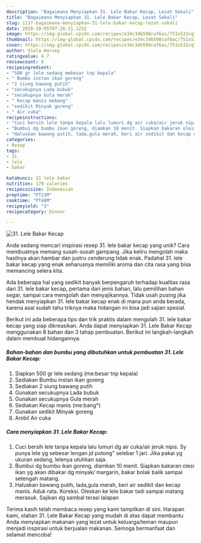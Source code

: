```yaml
---
description: "Bagaimana Menyiapkan 31. Lele Bakar Kecap, Lezat Sekali"
title: "Bagaimana Menyiapkan 31. Lele Bakar Kecap, Lezat Sekali"
slug: 1137-bagaimana-menyiapkan-31-lele-bakar-kecap-lezat-sekali
date: 2020-10-05T07:28:21.125Z
image: https://img-global.cpcdn.com/recipes/e34c34b598caf6ac/751x532cq70/31-lele-bakar-kecap-foto-resep-utama.jpg
thumbnail: https://img-global.cpcdn.com/recipes/e34c34b598caf6ac/751x532cq70/31-lele-bakar-kecap-foto-resep-utama.jpg
cover: https://img-global.cpcdn.com/recipes/e34c34b598caf6ac/751x532cq70/31-lele-bakar-kecap-foto-resep-utama.jpg
author: Viola Harvey
ratingvalue: 4.7
reviewcount: 8
recipeingredient:
- "500 gr lele sedang mebesar tnp kepala"
- " Bumbu instan ikan goreng"
- "2 siung bawang putih"
- "secukupnya Lada bubuk"
- "secukupnya Gula merah"
- " Kecap manis mebang"
- "sedikit Minyak goreng"
- " Air cuka"
recipeinstructions:
- "Cuci bersih lele tanpa kepala lalu lumuri dg air cuka/air jeruk nipis. Sy punya lele yg sebesar lengan jd potong&#34; selebar 1 jari. Jika pakai yg ukuran sedang, lelenya utuhkan saja."
- "Bumbui dg bumbu ikan goreng, diamkan 10 menit. Siapkan bakaran olesi ikan yg akan dibakar dg minyak/ margarin, bakar bolak balik sampai setengah matang."
- "Haluskan bawang putih, lada,gula merah, beri air sedikit dan kecap manis. Aduk rata. Koreksi. Oleskan ke lele bakar tadi sampai matang merasuk. Sajikan dg sambal terasi lalapan"
categories:
- Resep
tags:
- 31
- lele
- bakar

katakunci: 31 lele bakar 
nutrition: 179 calories
recipecuisine: Indonesian
preptime: "PT23M"
cooktime: "PT48M"
recipeyield: "3"
recipecategory: Dinner

---
```



![31. Lele Bakar Kecap](https://img-global.cpcdn.com/recipes/e34c34b598caf6ac/751x532cq70/31-lele-bakar-kecap-foto-resep-utama.jpg)

Anda sedang mencari inspirasi resep 31. lele bakar kecap yang unik? Cara membuatnya memang susah-susah gampang. Jika keliru mengolah maka hasilnya akan hambar dan justru cenderung tidak enak. Padahal 31. lele bakar kecap yang enak seharusnya memiliki aroma dan cita rasa yang bisa memancing selera kita.

Ada beberapa hal yang sedikit banyak berpengaruh terhadap kualitas rasa dari 31. lele bakar kecap, pertama dari jenis bahan, lalu pemilihan bahan segar, sampai cara mengolah dan menyajikannya. Tidak usah pusing jika hendak menyiapkan 31. lele bakar kecap enak di mana pun anda berada, karena asal sudah tahu triknya maka hidangan ini bisa jadi sajian spesial.




Berikut ini ada beberapa tips dan trik praktis dalam mengolah 31. lele bakar kecap yang siap dikreasikan. Anda dapat menyiapkan 31. Lele Bakar Kecap menggunakan 8 bahan dan 3 tahap pembuatan. Berikut ini langkah-langkah dalam membuat hidangannya.

<!--inarticleads1-->

##### Bahan-bahan dan bumbu yang dibutuhkan untuk pembuatan 31. Lele Bakar Kecap:

1. Siapkan 500 gr lele sedang (me:besar tnp kepala)
1. Sediakan  Bumbu instan ikan goreng
1. Sediakan 2 siung bawang putih
1. Gunakan secukupnya Lada bubuk
1. Gunakan secukupnya Gula merah
1. Sediakan  Kecap manis (me:bang*)
1. Gunakan sedikit Minyak goreng
1. Ambil  Air cuka




<!--inarticleads2-->

##### Cara menyiapkan 31. Lele Bakar Kecap:

1. Cuci bersih lele tanpa kepala lalu lumuri dg air cuka/air jeruk nipis. Sy punya lele yg sebesar lengan jd potong&#34; selebar 1 jari. Jika pakai yg ukuran sedang, lelenya utuhkan saja.
1. Bumbui dg bumbu ikan goreng, diamkan 10 menit. Siapkan bakaran olesi ikan yg akan dibakar dg minyak/ margarin, bakar bolak balik sampai setengah matang.
1. Haluskan bawang putih, lada,gula merah, beri air sedikit dan kecap manis. Aduk rata. Koreksi. Oleskan ke lele bakar tadi sampai matang merasuk. Sajikan dg sambal terasi lalapan




Terima kasih telah membaca resep yang kami tampilkan di sini. Harapan kami, olahan 31. Lele Bakar Kecap yang mudah di atas dapat membantu Anda menyiapkan makanan yang lezat untuk keluarga/teman maupun menjadi inspirasi untuk berjualan makanan. Semoga bermanfaat dan selamat mencoba!
